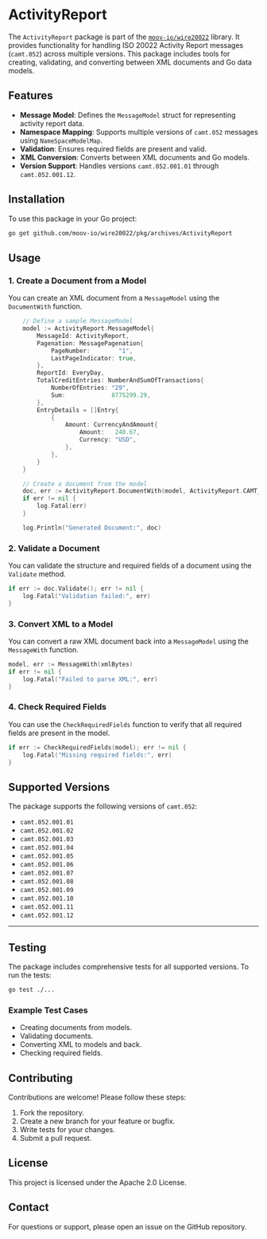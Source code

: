 # ActivityReport

The `ActivityReport` package is part of the [`moov-io/wire20022`](https://github.com/moov-io/wire20022) library. It provides functionality for handling ISO 20022 Activity Report messages (`camt.052`) across multiple versions. This package includes tools for creating, validating, and converting between XML documents and Go data models.


## Features

- **Message Model**: Defines the `MessageModel` struct for representing activity report data.
- **Namespace Mapping**: Supports multiple versions of `camt.052` messages using `NameSpaceModelMap`.
- **Validation**: Ensures required fields are present and valid.
- **XML Conversion**: Converts between XML documents and Go models.
- **Version Support**: Handles versions `camt.052.001.01` through `camt.052.001.12`.


## Installation

To use this package in your Go project:

```bash
go get github.com/moov-io/wire20022/pkg/archives/ActivityReport
```


## Usage

### 1. Create a Document from a Model

You can create an XML document from a `MessageModel` using the `DocumentWith` function.
```go
    // Define a sample MessageModel
    model := ActivityReport.MessageModel{
        MessageId: ActivityReport,
        Pagenation: MessagePagenation{
            PageNumber:        "1",
            LastPageIndicator: true,
        },
        ReportId: EveryDay,
        TotalCreditEntries: NumberAndSumOfTransactions{
            NumberOfEntries: "29",
            Sum:             8775299.29,
        },
        EntryDetails = []Entry{
            {
                Amount: CurrencyAndAmount{
                    Amount:   240.67,
                    Currency: "USD",
                },
            },
        }
    }

    // Create a document from the model
    doc, err := ActivityReport.DocumentWith(model, ActivityReport.CAMT_052_001_05)
    if err != nil {
        log.Fatal(err)
    }

    log.Println("Generated Document:", doc)
```
### 2. Validate a Document

You can validate the structure and required fields of a document using the `Validate` method.

```go
if err := doc.Validate(); err != nil {
    log.Fatal("Validation failed:", err)
}
```

### 3. Convert XML to a Model

You can convert a raw XML document back into a `MessageModel` using the `MessageWith` function.

```go
model, err := MessageWith(xmlBytes)
if err != nil {
    log.Fatal("Failed to parse XML:", err)
}
```

### 4. Check Required Fields

You can use the `CheckRequiredFields` function to verify that all required fields are present in the model.

```go
if err := CheckRequiredFields(model); err != nil {
    log.Fatal("Missing required fields:", err)
}
```


## Supported Versions

The package supports the following versions of `camt.052`:

- `camt.052.001.01`
- `camt.052.001.02`
- `camt.052.001.03`
- `camt.052.001.04`
- `camt.052.001.05`
- `camt.052.001.06`
- `camt.052.001.07`
- `camt.052.001.08`
- `camt.052.001.09`
- `camt.052.001.10`
- `camt.052.001.11`
- `camt.052.001.12`

---

## Testing

The package includes comprehensive tests for all supported versions. To run the tests:

```bash
go test ./...
```


### Example Test Cases

- Creating documents from models.
- Validating documents.
- Converting XML to models and back.
- Checking required fields.


## Contributing

Contributions are welcome! Please follow these steps:

1. Fork the repository.
2. Create a new branch for your feature or bugfix.
3. Write tests for your changes.
4. Submit a pull request.


## License

This project is licensed under the Apache 2.0 License.


## Contact

For questions or support, please open an issue on the GitHub repository.
